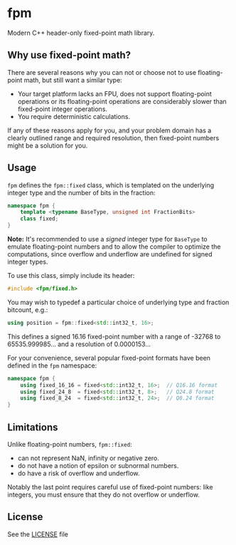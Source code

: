 # fpm
Modern C++ header-only fixed-point math library.

## Why use fixed-point math?
There are several reasons why you can not or choose not to use floating-point math, but still want a similar type:
* Your target platform lacks an FPU, does not support floating-point operations or its floating-point operations are
  considerably slower than fixed-point integer operations.
* You require deterministic calculations.

If any of these reasons apply for you, and your problem domain has a clearly outlined range and required resolution,
then fixed-point numbers might be a solution for you.


## Usage
`fpm` defines the `fpm::fixed` class, which is templated on the underlying integer type and the number of bits in the fraction:
```c++
namespace fpm {
    template <typename BaseType, unsigned int FractionBits>
    class fixed;
}
```
**Note:** It's recommended to use a *signed* integer type for `BaseType` to emulate floating-point numbers 
and to allow the compiler to optimize the computations, since overflow and underflow are undefined
for signed integer types.

To use this class, simply include its header:
```c++
#include <fpm/fixed.h>
```
You may wish to typedef a particular choice of underlying type and fraction bitcount, e.g.:
```c++
using position = fpm::fixed<std::int32_t, 16>;
```
This defines a signed 16.16 fixed-point number with a range of -32768 to 65535.999985... and a resolution of 0.0000153...

For your convenience, several popular fixed-point formats have been defined in the `fpm` namespace:
```c++
namespace fpm {
    using fixed_16_16 = fixed<std::int32_t, 16>;  // Q16.16 format
    using fixed_24_8  = fixed<std::int32_t, 8>;   // Q24.8 format
    using fixed_8_24  = fixed<std::int32_t, 24>;  // Q8.24 format
}
```

## Limitations
Unlike floating-point numbers, `fpm::fixed`:
* can not represent NaN, infinity or negative zero.
* do not have a notion of epsilon or subnormal numbers.
* do have a risk of overflow and underflow.

Notably the last point requires careful use of fixed-point numbers:
like integers, you must ensure that they do not overflow or underflow.

## License
See the [LICENSE](LICENSE) file